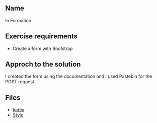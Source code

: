 ## Name

In Formation

## Exercise requirements

- Create a form with Bootstrap

## Approch to the solution

I created the form using the documentation and I used Pastebin for the POST request.

## Files

- [Index](index.html)
- [Style](style/style.scss)
